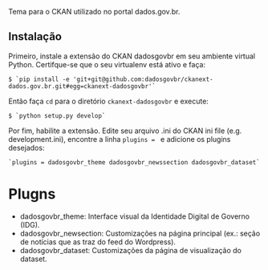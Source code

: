 Tema para o CKAN utilizado no portal dados.gov.br.

## Instalação

Primeiro, instale a extensão do CKAN dadosgovbr em seu ambiente virtual
Python.  Certifque-se que o seu virtualenv está ativo e faça:

    $ `pip install -e 'git+git@github.com:dadosgovbr/ckanext-dados.gov.br.git#egg=ckanext-dadosgovbr'`

Então faça `cd` para o diretório `ckanext-dadosgovbr` e execute:

    $ `python setup.py develop`

Por fim, habilite a extensão. Edite seu arquivo .ini do CKAN ini file (e.g.
development.ini), encontre a linha `plugins = ` e adicione os plugins
desejados:

    `plugins = dadosgovbr_theme dadosgovbr_newssection dadosgovbr_dataset`

# Plugns

* dadosgovbr_theme: Interface visual da Identidade Digital de Governo (IDG).
* dadosgovbr_newsection: Customizações na página principal (ex.: seção de
  notícias que as traz do feed do Wordpress).
* dadosgovbr_dataset: Customizações da página de visualização do dataset.

